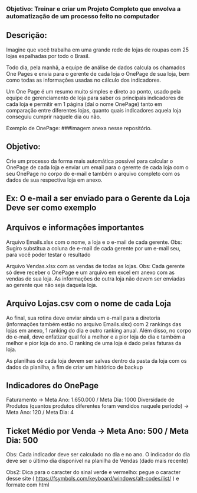 ### Objetivo: Treinar e criar um Projeto Completo que envolva a automatização de um processo feito no computador

## Descrição:
Imagine que você trabalha em uma grande rede de lojas de roupas com 25 lojas espalhadas por todo o Brasil.

Todo dia, pela manhã, a equipe de análise de dados calcula os chamados One Pages e envia para o gerente de cada loja o OnePage de sua loja, bem como todas as informações usadas no cálculo dos indicadores.

Um One Page é um resumo muito simples e direto ao ponto, usado pela equipe de gerenciamento de loja para saber os principais indicadores de cada loja e permitir em 1 página (daí o nome OnePage) tanto em comparação entre diferentes lojas, quanto quais indicadores aquela loja conseguiu cumprir naquele dia ou não.

Exemplo de OnePage: ###imagem anexa nesse repositório.

## Objetivo:
Crie um processo da forma mais automática possível para calcular o OnePage de cada loja e enviar um email para o gerente de cada loja com o seu OnePage no corpo do e-mail e também o arquivo completo com os dados de sua respectiva loja em anexo.

## Ex: O e-mail a ser enviado para o Gerente da Loja Deve ser como exemplo

## Arquivos e informações importantes
Arquivo Emails.xlsx com o nome, a loja e o e-mail de cada gerente. Obs: Sugiro substitua a coluna de e-mail de cada gerente por um e-mail seu, para você poder testar o resultado

Arquivo Vendas.xlsx com as vendas de todas as lojas. Obs: Cada gerente só deve receber o OnePage e um arquivo em excel em anexo com as vendas de sua loja. As informações de outra loja não devem ser enviadas ao gerente que não seja daquela loja.

## Arquivo Lojas.csv com o nome de cada Loja

Ao final, sua rotina deve enviar ainda um e-mail para a diretoria (informações também estão no arquivo Emails.xlsx) com 2 rankings das lojas em anexo, 1 ranking do dia e outro ranking anual. Além disso, no corpo do e-mail, deve enfatizar qual foi a melhor e a pior loja do dia e também a melhor e pior loja do ano. O ranking de uma loja é dado pelas faturas da loja.

As planilhas de cada loja devem ser salvas dentro da pasta da loja com os dados da planilha, a fim de criar um histórico de backup

## Indicadores do OnePage
Faturamento -> Meta Ano: 1.650.000 / Meta Dia: 1000
Diversidade de Produtos (quantos produtos diferentes foram vendidos naquele período) -> Meta Ano: 120 / Meta Dia: 4

## Ticket Médio por Venda -> Meta Ano: 500 / Meta Dia: 500

Obs: Cada indicador deve ser calculado no dia e no ano. O indicador do dia deve ser o último dia disponível na planilha de Vendas (dado mais recente)

Obs2: Dica para o caracter do sinal verde e vermelho: pegue o caracter desse site ( https://fsymbols.com/keyboard/windows/alt-codes/list/ ) e formate com html
